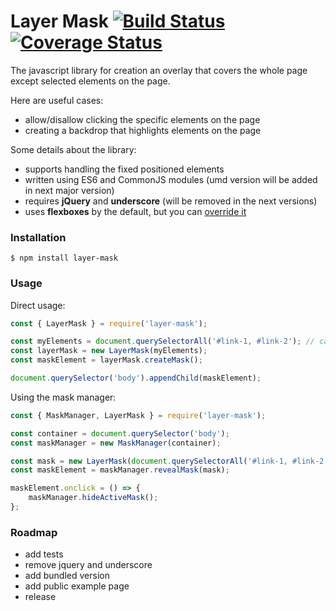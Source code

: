 Layer Mask [![Build Status](https://travis-ci.org/cawabunga/layer-mask.svg?branch=master)](https://travis-ci.org/cawabunga/layer-mask) [![Coverage Status](https://coveralls.io/repos/cawabunga/layer-mask/badge.svg?branch=master)](https://coveralls.io/r/cawabunga/layer-mask?branch=master)
===

The javascript library for creation an overlay that covers the whole page except selected elements on the page. 

Here are useful cases: 
- allow/disallow clicking the specific elements on the page
- creating a backdrop that highlights elements on the page

Some details about the library:
- supports handling the fixed positioned elements
- written using ES6 and CommonJS modules (umd version will be added in next major version)
- requires **jQuery** and **underscore** (will be removed in the next versions)
- uses **flexboxes** by the default, but you can [override it](src/mask.css)

### Installation
`$ npm install layer-mask`

### Usage
Direct usage:
```javascript
const { LayerMask } = require('layer-mask');

const myElements = document.querySelectorAll('#link-1, #link-2'); // can be passed multiple elements at one time
const layerMask = new LayerMask(myElements);
const maskElement = layerMask.createMask();

document.querySelector('body').appendChild(maskElement);
```

Using the mask manager:
```javascript
const { MaskManager, LayerMask } = require('layer-mask');

const container = document.querySelector('body');
const maskManager = new MaskManager(container);

const mask = new LayerMask(document.querySelectorAll('#link-1, #link-2'));
const maskElement = maskManager.revealMask(mask);

maskElement.onclick = () => {
    maskManager.hideActiveMask();
};
```

### Roadmap
- add tests
- remove jquery and underscore
- add bundled version
- add public example page
- release
